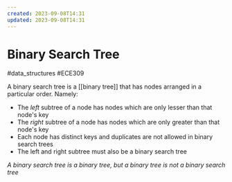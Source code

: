 ```yaml
---
created: 2023-09-08T14:31
updated: 2023-09-08T14:31
---
```

# Binary Search Tree
#data_structures #ECE309 

A binary search tree is a [[binary tree]] that has nodes arranged in a particular order. Namely:
- The *left* subtree of a node has nodes which are only lesser than that node's key
- The *right* subtree of a node has nodes which are only greater than that node's key
- Each node has distinct keys and duplicates are not allowed in binary search trees
- The left and right subtree must also be a binary search tree

*A binary search tree is a binary tree, but a binary tree is not a binary search tree*